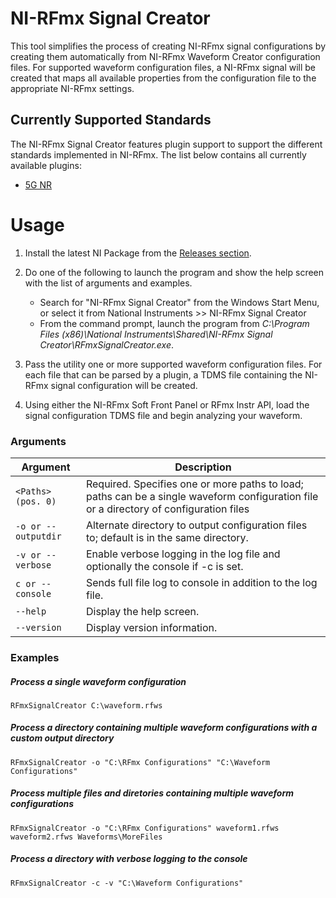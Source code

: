 # NI-RFmx Signal Creator

This tool simplifies the process of creating NI-RFmx signal configurations by creating them automatically from NI-RFmx Waveform Creator configuration files. For supported waveform configuration files, a NI-RFmx signal will be created that maps all available properties from the configuration file to the appropriate NI-RFmx settings.

## Currently Supported Standards

The NI-RFmx Signal Creator features plugin support to support the different standards implemented in NI-RFmx. The list below contains all currently available plugins:

- [5G NR](/Source/Plugins/NrPlugin)

# Usage

1) Install the latest NI Package from the [Releases section](../../releases/latest).

2) Do one of the following to launch the program and show the help screen with the list of arguments and examples. 
    - Search for "NI-RFmx Signal Creator" from the Windows Start Menu, or select it from National Instruments >> NI-RFmx Signal Creator
    - From the command prompt, launch the program from *C:\Program Files (x86)\National Instruments\Shared\NI-RFmx Signal Creator\RFmxSignalCreator.exe*. 

3) Pass the utility one or more supported waveform configuration files. For each file that can be parsed by a plugin, a TDMS file containing the NI-RFmx signal configuration will be created.

4) Using either the NI-RFmx Soft Front Panel or RFmx Instr API, load the signal configuration TDMS file and begin analyzing your waveform.



### Arguments

| Argument | Description |
| -------- | ----------- |
| `<Paths> (pos. 0)`  | Required. Specifies one or more paths to load; paths can be a single waveform configuration file or a directory of configuration files
| `-o or --outputdir` | Alternate directory to output configuration files to; default is in the same directory.
| `-v or --verbose`   | Enable verbose logging in the log file and optionally the console if -c is set.
| `c or --console`      | Sends full file log to console in addition to the log file.
| `--help`            | Display the help screen.
| `--version`         | Display version information.

### Examples

##### Process a single waveform configuration
`RFmxSignalCreator C:\waveform.rfws`
##### Process a directory containing multiple waveform configurations with a custom output directory
`RFmxSignalCreator -o "C:\RFmx Configurations" "C:\Waveform Configurations"`
##### Process multiple files and diretories containing multiple waveform configurations
`RFmxSignalCreator -o "C:\RFmx Configurations" waveform1.rfws waveform2.rfws Waveforms\MoreFiles`
##### Process a directory with verbose logging to the console
`RFmxSignalCreator -c -v "C:\Waveform Configurations"`
